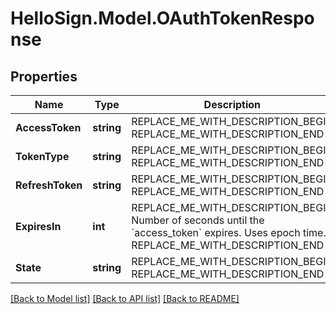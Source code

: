 # HelloSign.Model.OAuthTokenResponse

## Properties

Name | Type | Description | Notes
------------ | ------------- | ------------- | -------------
**AccessToken** | **string** | REPLACE_ME_WITH_DESCRIPTION_BEGIN  REPLACE_ME_WITH_DESCRIPTION_END | [optional] 
**TokenType** | **string** | REPLACE_ME_WITH_DESCRIPTION_BEGIN  REPLACE_ME_WITH_DESCRIPTION_END | [optional] 
**RefreshToken** | **string** | REPLACE_ME_WITH_DESCRIPTION_BEGIN  REPLACE_ME_WITH_DESCRIPTION_END | [optional] 
**ExpiresIn** | **int** | REPLACE_ME_WITH_DESCRIPTION_BEGIN Number of seconds until the &#x60;access_token&#x60; expires. Uses epoch time. REPLACE_ME_WITH_DESCRIPTION_END | [optional] 
**State** | **string** | REPLACE_ME_WITH_DESCRIPTION_BEGIN  REPLACE_ME_WITH_DESCRIPTION_END | [optional] 

[[Back to Model list]](../README.md#documentation-for-models) [[Back to API list]](../README.md#documentation-for-api-endpoints) [[Back to README]](../README.md)

